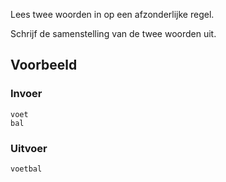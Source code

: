 Lees twee woorden in op een afzonderlijke regel.

Schrijf de samenstelling van de twee woorden uit.

## Voorbeeld

### Invoer
```
voet
bal
```

### Uitvoer
```
voetbal
```
